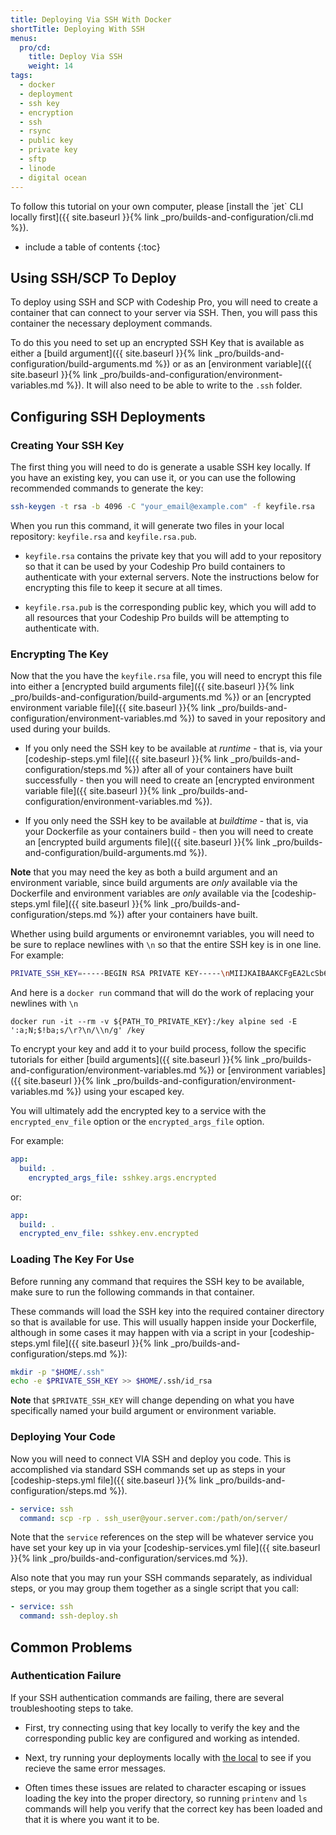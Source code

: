 ```yaml
---
title: Deploying Via SSH With Docker
shortTitle: Deploying With SSH
menus:
  pro/cd:
    title: Deploy Via SSH
    weight: 14
tags:
  - docker
  - deployment
  - ssh key
  - encryption
  - ssh
  - rsync
  - public key
  - private key
  - sftp
  - linode
  - digital ocean
---
```


<div class="info-block">
To follow this tutorial on your own computer, please [install the `jet` CLI locally first]({{ site.baseurl }}{% link _pro/builds-and-configuration/cli.md %}).
</div>

* include a table of contents
{:toc}

## Using SSH/SCP To Deploy

To deploy using SSH and SCP with Codeship Pro, you will need to create a container that can connect to your server via SSH. Then, you will pass this container the necessary deployment commands.

To do this you need to set up an encrypted SSH Key that is available as either a [build argument]({{ site.baseurl }}{% link _pro/builds-and-configuration/build-arguments.md %}) or as an [environment variable]({{ site.baseurl }}{% link _pro/builds-and-configuration/environment-variables.md %}). It will also need to be able to write to the `.ssh` folder.

## Configuring SSH Deployments

### Creating Your SSH Key

The first thing you will need to do is generate a usable SSH key locally. If you have an existing key, you can use it, or you can use the following recommended commands to generate the key:

```bash
ssh-keygen -t rsa -b 4096 -C "your_email@example.com" -f keyfile.rsa
```

When you run this command, it will generate two files in your local repository: `keyfile.rsa` and `keyfile.rsa.pub`.

- `keyfile.rsa`  contains the private key that you will add to your repository so that it can be used by your Codeship Pro build containers to authenticate with your external servers. Note the instructions below for encrypting this file to keep it secure at all times.

- `keyfile.rsa.pub` is the corresponding public key, which you will add to all resources that your Codeship Pro builds will be attempting to authenticate with.

### Encrypting The Key

Now that the you have the `keyfile.rsa` file, you will need to encrypt this file into either a [encrypted build arguments file]({{ site.baseurl }}{% link _pro/builds-and-configuration/build-arguments.md %}) or an [encrypted environment variable file]({{ site.baseurl }}{% link _pro/builds-and-configuration/environment-variables.md %}) to saved in your repository and used during your builds.

- If you only need the SSH key to be available at _runtime_ - that is, via your [codeship-steps.yml file]({{ site.baseurl }}{% link _pro/builds-and-configuration/steps.md %}) after all of your containers have built successfully - then you will need to create an [encrypted environment variable file]({{ site.baseurl }}{% link _pro/builds-and-configuration/environment-variables.md %}).

- If you only need the SSH key to be available at _buildtime_ - that is, via your Dockerfile as your containers build - then you will need to create an [encrypted build arguments file]({{ site.baseurl }}{% link _pro/builds-and-configuration/build-arguments.md %}).

**Note** that you may need the key as both a build argument and an environment variable, since build arguments are _only_ available via the Dockerfile and environment variables are _only_ available via the [codeship-steps.yml file]({{ site.baseurl }}{% link _pro/builds-and-configuration/steps.md %}) after your containers have built.

Whether using build arguments or environemnt variables, you will need to be sure to replace newlines with `\n` so that the entire SSH key is in one line. For example:

```bash
PRIVATE_SSH_KEY=-----BEGIN RSA PRIVATE KEY-----\nMIIJKAIBAAKCFgEA2LcSb6INQUVZZ0iZJYYkc8dMHLLqrmtIrzZ...
```

And here is a `docker run` command that will do the work of replacing your newlines with `\n`

```
docker run -it --rm -v ${PATH_TO_PRIVATE_KEY}:/key alpine sed -E ':a;N;$!ba;s/\r?\n/\\n/g' /key
```

To encrypt your key and add it to your build process, follow the specific tutorials for either [build arguments]({{ site.baseurl }}{% link _pro/builds-and-configuration/environment-variables.md %}) or [environment variables]({{ site.baseurl }}{% link _pro/builds-and-configuration/environment-variables.md %}) using your escaped key.

You will ultimately add the encrypted  key to a service with the `encrypted_env_file` option or the `encrypted_args_file` option.

For example:

```yaml
app:
  build: .
    encrypted_args_file: sshkey.args.encrypted
```

or:

```yaml
app:
  build: .
  encrypted_env_file: sshkey.env.encrypted
```

### Loading The Key For Use

Before running any command that requires the SSH key to be available, make sure to run the following commands in that container.

These commands will load the SSH key into the required container directory so that is available for use. This will usually happen inside your Dockerfile, although in some cases it may happen with via a script in your [codeship-steps.yml file]({{ site.baseurl }}{% link _pro/builds-and-configuration/steps.md %}):

```bash
mkdir -p "$HOME/.ssh"
echo -e $PRIVATE_SSH_KEY >> $HOME/.ssh/id_rsa
```

**Note** that `$PRIVATE_SSH_KEY` will change depending on what you have specifically named your build argument or environment variable.

### Deploying Your Code

Now you will need to connect VIA SSH and deploy you code. This is accomplished via standard SSH commands set up as steps in your [codeship-steps.yml file]({{ site.baseurl }}{% link _pro/builds-and-configuration/steps.md %}).

```yaml
- service: ssh
  command: scp -rp . ssh_user@your.server.com:/path/on/server/
```

Note that the `service` references on the step will be whatever service you have set your key up in via your [codeship-services.yml file]({{ site.baseurl }}{% link _pro/builds-and-configuration/services.md %}).

Also note that you may run your SSH commands separately, as individual steps, or you may group them together as a single script that you call:

```yaml
- service: ssh
  command: ssh-deploy.sh
```

## Common Problems

### Authentication Failure

If your SSH authentication commands are failing, there are several troubleshooting steps to take.

- First, try connecting using that key locally to verify the key and the corresponding public key are configured and working as intended.

- Next, try running your deployments locally with [the local]() to see if you recieve the same error messages.

- Often times these issues are related to character escaping or issues loading the key into the proper directory, so running `printenv` and `ls` commands will help you verify that the correct key has been loaded and that it is where you want it to be.

